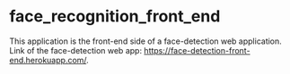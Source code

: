 # face_recognition_front_end

This application is the front-end side of a face-detection web application. Link of the face-detection web app: https://face-detection-front-end.herokuapp.com/.
